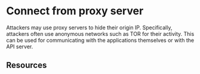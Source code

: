 # Connect from proxy server

Attackers may use proxy servers to hide their origin IP. Specifically, attackers often use anonymous networks such as TOR for their activity. This can be used for communicating with the applications themselves or with the API server.

## Resources
